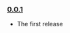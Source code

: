 ### [0.0.1](https://github.com/HSLdevcom/hsl-map-generator-server/releases/tag/v0.0.1)

- The first release
